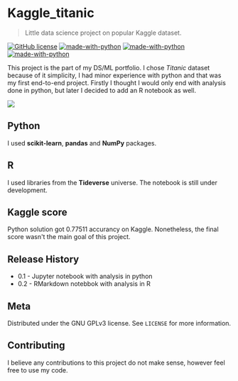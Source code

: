 # Kaggle_titanic

>  Little data science project on popular Kaggle dataset. 

[![GitHub license](https://img.shields.io/github/license/mmaku/Kaggle_titanic?style=flat-square)](https://github.com/mmaku/Kaggle_titanic/blob/master/LICENSE)
[![made-with-python](https://img.shields.io/badge/Made%20with-python-306998.svg?style=flat-square)](https://www.python.org/)
[![made-with-python](https://img.shields.io/badge/Made%20with-RStudio%C2%AE-4AA4DE.svg?style=flat-square)](https://rstudio.com/)
[![made-with-python](https://img.shields.io/badge/Kaggle%20score-0.77511-20BEFF.svg?style=flat-square)](https://www.kaggle.com/mmaxon/my-first-kaggle-notebook-complete-analysis/)

This project is the part of my DS/ML portfolio. I chose *Titanic* dataset because of it simplicity, I had minor experience with python and that was my first end-to-end project. Firstly I thought I would only end with analysis done in python, but later I decided to add an R notebook as well.

![](https://upload.wikimedia.org/wikipedia/commons/6/6e/St%C3%B6wer_Titanic.jpg)


## Python

I used **scikit-learn**, **pandas** and **NumPy** packages. 

## R

I used libraries from the **Tideverse** universe. The notebook is still under development. 

## Kaggle score

Python solution got 0.77511 accurancy on Kaggle. Nonetheless, the final score wasn't the main goal of this project.

## Release History

* 0.1 - Jupyter notebook with analysis in python
* 0.2 - RMarkdown notebbok with analysis in R

## Meta

Distributed under the GNU GPLv3 license. See ``LICENSE`` for more information.

## Contributing

I believe any contributions to this project do not make sense, however feel free to use my code.  
